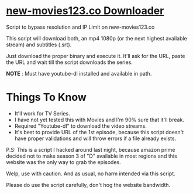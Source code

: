 # [new-movies123.co Downloader](https://new-movies123.co/)
Script to bypass resolution and IP Limit on new-movies123.co

This script will download both, an mp4 1080p (or the next highest available stream) and subtitles (.srt).

Just download the proper binary and execute it. It'll ask for the URL, paste the URL and wait till the script downloads the series.

**NOTE** : Must have youtube-dl installed and available in path.

# Things To Know
- It'll work for TV Series.
- I have not yet tested this with Movies and I'm 90% sure that it'll break.
- Required "Youtube-dl" to download the video streams.
- It's best to provide URL of the 1st episode, because this script doesn't have proper validations and will throw errors if a file already exists.


P.S: This is a script I hacked around last night, because amazon prime decided not to make season 3 of "D" available in most regions and this website was the only way to grab the episodes.

Welp, use with caution. And as usual, no harm intended via this script.

Please do use the script carefully, don't hog the website bandwidth.
